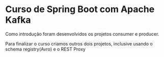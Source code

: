 # Curso de Spring Boot com Apache Kafka

Como introdução foram desenvolvidos os projetos consumer e producer.

Para finalizar o curso criamos outros dois projetos, inclusive usando o schema registry(Avro) e o REST Proxy 